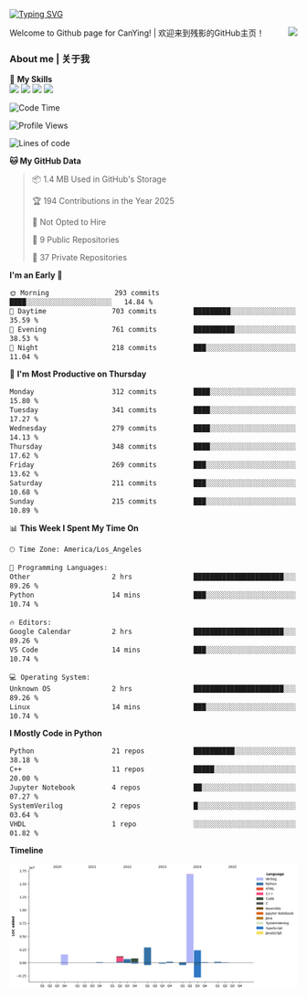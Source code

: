 [![Typing SVG](https://readme-typing-svg.herokuapp.com?size=25&duration=3500&color=00FFFF&vCenter=true&width=250&height=40&lines=Hi+Welcome+%F0%9F%91%8B%F0%9F%8F%BB;I'm+CanYing|残影)](https://git.io/typing-svg)

<a href="#">
  <img align="right" src="https://github-readme-stats.vercel.app/api?username=CanYing0913&count_private=true&rank_icon=github&show_icons=true&bg_color=15,f2f7fd,E0EAFC&" />
</a>

Welcome to Github page for CanYing! | 欢迎来到残影的GitHub主页！

### About me | 关于我

🌟 **My Skills**  
![](https://img.shields.io/badge/-C-A8B9CC?style=flat-square&logo=C&logoColor=fff)
![](https://img.shields.io/badge/-C++-00599C?style=flat-square&logo=Cpp&logoColor=fff)
![](https://img.shields.io/badge/-Python-3776AB?style=flat-square&logo=Python&logoColor=fff)
![](https://img.shields.io/badge/-Linux-000000?style=flat-square&logo=Linux&logoColor=fff)

<!--START_SECTION:waka-->
![Code Time](http://img.shields.io/badge/Code%20Time-1%2C720%20hrs%2021%20mins-blue)

![Profile Views](http://img.shields.io/badge/Profile%20Views-2-blue)

![Lines of code](https://img.shields.io/badge/From%20Hello%20World%20I%27ve%20Written-26.9%20million%20lines%20of%20code-blue)

**🐱 My GitHub Data** 

> 📦 1.4 MB Used in GitHub's Storage 
 > 
> 🏆 194 Contributions in the Year 2025
 > 
> 🚫 Not Opted to Hire
 > 
> 📜 9 Public Repositories 
 > 
> 🔑 37 Private Repositories 
 > 
**I'm an Early 🐤** 

```text
🌞 Morning                293 commits         ████░░░░░░░░░░░░░░░░░░░░░   14.84 % 
🌆 Daytime                703 commits         █████████░░░░░░░░░░░░░░░░   35.59 % 
🌃 Evening                761 commits         ██████████░░░░░░░░░░░░░░░   38.53 % 
🌙 Night                  218 commits         ███░░░░░░░░░░░░░░░░░░░░░░   11.04 % 
```
📅 **I'm Most Productive on Thursday** 

```text
Monday                   312 commits         ████░░░░░░░░░░░░░░░░░░░░░   15.80 % 
Tuesday                  341 commits         ████░░░░░░░░░░░░░░░░░░░░░   17.27 % 
Wednesday                279 commits         ████░░░░░░░░░░░░░░░░░░░░░   14.13 % 
Thursday                 348 commits         ████░░░░░░░░░░░░░░░░░░░░░   17.62 % 
Friday                   269 commits         ███░░░░░░░░░░░░░░░░░░░░░░   13.62 % 
Saturday                 211 commits         ███░░░░░░░░░░░░░░░░░░░░░░   10.68 % 
Sunday                   215 commits         ███░░░░░░░░░░░░░░░░░░░░░░   10.89 % 
```


📊 **This Week I Spent My Time On** 

```text
🕑︎ Time Zone: America/Los_Angeles

💬 Programming Languages: 
Other                    2 hrs               ██████████████████████░░░   89.26 % 
Python                   14 mins             ███░░░░░░░░░░░░░░░░░░░░░░   10.74 % 

🔥 Editors: 
Google Calendar          2 hrs               ██████████████████████░░░   89.26 % 
VS Code                  14 mins             ███░░░░░░░░░░░░░░░░░░░░░░   10.74 % 

💻 Operating System: 
Unknown OS               2 hrs               ██████████████████████░░░   89.26 % 
Linux                    14 mins             ███░░░░░░░░░░░░░░░░░░░░░░   10.74 % 
```

**I Mostly Code in Python** 

```text
Python                   21 repos            ██████████░░░░░░░░░░░░░░░   38.18 % 
C++                      11 repos            █████░░░░░░░░░░░░░░░░░░░░   20.00 % 
Jupyter Notebook         4 repos             ██░░░░░░░░░░░░░░░░░░░░░░░   07.27 % 
SystemVerilog            2 repos             █░░░░░░░░░░░░░░░░░░░░░░░░   03.64 % 
VHDL                     1 repo              ░░░░░░░░░░░░░░░░░░░░░░░░░   01.82 % 
```



**Timeline**

![Lines of Code chart](https://raw.githubusercontent.com/CanYing0913/CanYing0913/master/assets/bar_graph.png)


<!--END_SECTION:waka-->
